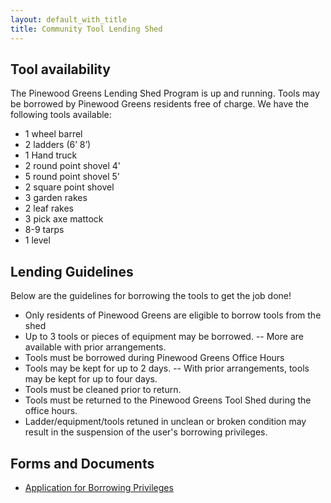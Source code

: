 ```yaml
---
layout: default_with_title
title: Community Tool Lending Shed
---
```


## Tool availability

The Pinewood Greens Lending Shed Program is up and running. Tools may be borrowed by Pinewood Greens residents free of charge.  We have the following tools available:

- 1 wheel barrel
- 2 ladders (6’ 8’)
- 1 Hand truck
- 2 round point shovel 4'
- 5 round point shovel 5'
- 2 square point shovel
- 3 garden rakes
- 2 leaf rakes
- 3 pick axe mattock
- 8-9 tarps
- 1 level

## Lending Guidelines

Below are the guidelines for borrowing the tools to get the job done! 

- Only residents of Pinewood Greens are eligible to borrow tools from the shed
- Up to 3 tools or pieces of equipment may be borrowed.
-- More are available with prior arrangements.
- Tools must be borrowed during Pinewood Greens Office Hours
- Tools may be kept for up to 2 days.
-- With prior arrangements, tools may be kept for up to four days.
- Tools must be cleaned prior to return.
- Tools must be returned to the Pinewood Greens Tool Shed during the office hours.
- Ladder/equipment/tools retuned in unclean or broken condition may result in the suspension of the user's borrowing privileges.

## Forms and Documents

- [Application for Borrowing Privileges](https://onedrive.live.com/redir?resid=529E6218CA92DA58!8919&authkey=!AFnqF0594ZwyEdY&ithint=file%2cdocx)

